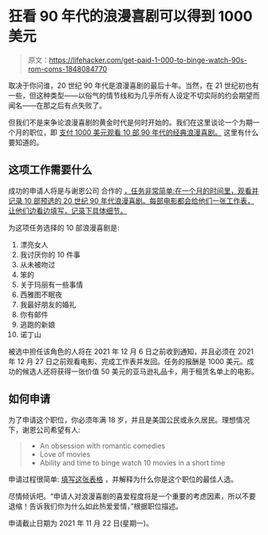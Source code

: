 # 狂看 90 年代的浪漫喜剧可以得到 1000 美元

> 原文：<https://lifehacker.com/get-paid-1-000-to-binge-watch-90s-rom-coms-1848084770>

取决于你问谁，20 世纪 90 年代是浪漫喜剧的最后十年。当然，在 21 世纪初也有一些，但这种类型——以俗气的情节线和为几乎所有人设定不切实际的约会期望而闻名——在那之后有点失败了。



但我们不是来争论浪漫喜剧的黄金时代是何时开始的。我们在这里谈论一个为期一个月的职位，即 [支付 1000 美元观看 10 部 90 年代的经典浪漫喜剧。](https://www.shaneco.com/theloupe/articles-and-news/news/get-paid-to-binge-watch-90s-rom-com-movies/) 这里有什么要知道的。

## 这项工作需要什么

成功的申请人将是与谢恩公司 合作的 [，任务非常简单:在一个月的时间里，观看并记录 10 部预选的 20 世纪 90 年代浪漫喜剧。每部电影都会给他们一张工作表，让他们边看边填写，记录下具体细节。](https://www.shaneco.com/theloupe/articles-and-news/news/get-paid-to-binge-watch-90s-rom-com-movies/)

为这项任务选择的 10 部浪漫喜剧是:

1.  漂亮女人
2.  我讨厌你的 10 件事
3.  从未被吻过
4.  笨的
5.  关于玛丽有一些事情
6.  西雅图不眠夜
7.  我最好朋友的婚礼
8.  你有邮件
9.  逃跑的新娘
10.  诺丁山

被选中担任该角色的人将在 2021 年 12 月 6 日之前收到通知，并且必须在 2021 年 12 月 27 日之前观看电影、完成工作表并发回。任务的报酬是 1000 美元。成功的候选人还将获得一张价值 50 美元的亚马逊礼品卡，用于租赁名单上的电影。

## 如何申请

为了申请这个职位，你必须年满 18 岁，并且是美国公民或永久居民。理想情况下，谢恩公司希望有人:

> *   An obsession with romantic comedies
> *   Love of movies
> *   Ability and time to binge watch 10 movies in a short time

申请过程很简单: [填写这张表格](https://docs.google.com/forms/d/e/1FAIpQLSeVz3qF8O8zsGdLOgAbkm--o4dslnrXQqTqnbQ1q-NV9LP7BA/viewform) ，并解释为什么你是这个职位的最佳人选。

尽情倾诉吧。“申请人对浪漫喜剧的喜爱程度将是一个重要的考虑因素，所以不要退缩！告诉我们你为什么如此热爱爱情，”根据职位描述。

申请截止日期为 2021 年 11 月 22 日(星期一)。